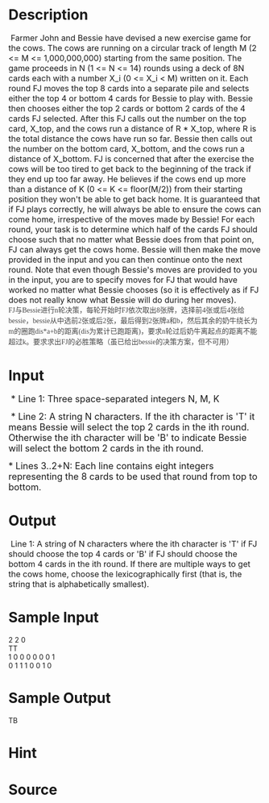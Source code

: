
# Description

<div class="content"><div class="problem-text" align="left"><span style="font-size: medium"><span class="mono prewrap" id="probtext-text"> Farmer John and Bessie have devised a new exercise game for the cows. The cows are running on a circular track of length M (2 &lt;= M &lt;= 1,000,000,000) starting from the same position. The game proceeds in N (1 &lt;= N &lt;= 14) rounds using a deck of 8N cards each with a number X_i (0 &lt;= X_i &lt; M) written on it. Each round FJ moves the top 8 cards into a separate pile and selects either the top 4 or bottom 4 cards for Bessie to play with. Bessie then chooses either the top 2 cards or bottom 2 cards of the 4 cards FJ selected. After this FJ calls out the number on the top card, X_top, and the cows run a distance of R * X_top, where R is the total distance the cows have run so far. Bessie then calls out the number on the bottom card, X_bottom, and the cows run a distance of X_bottom. FJ is concerned that after the exercise the cows will be too tired to get back to the beginning of the track if they end up too far away. He believes if the cows end up more than a distance of K (0 &lt;= K &lt;= floor(M/2)) from their starting position they won&#39;t be able to get back home. It is guaranteed that if FJ plays correctly, he will always be able to ensure the cows can come home, irrespective of the moves made by Bessie! For each round, your task is to determine which half of the cards FJ should choose such that no matter what Bessie does from that point on, FJ can always get the cows home. Bessie will then make the move provided in the input and you can then continue onto the next round. Note that even though Bessie&#39;s moves are provided to you in the input, you are to specify moves for FJ that would have worked no matter what Bessie chooses (so it is effectively as if FJ does not really know what Bessie will do during her moves). </span></span></div>
<div class="problem-text" align="left"></div>
<div class="problem-text" align="left"><span class="Apple-style-span" style="font-family: simsun; font-size: 14px; color: rgb(70, 70, 70); line-height: 21px; ">FJ与Bessie进行n轮决策，每轮开始时FJ依次取出8张牌，选择前4张或后4张给bessie，bessie从中选前2张或后2张，最后得到2张牌a和b，然后其余的奶牛绕长为m的圈跑dis*a+b的距离(dis为累计已跑距离)，要求n轮过后奶牛离起点的距离不能超过k。要求求出FJ的必胜策略（虽已给出bessie的决策方案，但不可用）</span></div></div>

# Input

<div class="content"><p><font size="4"> * Line 1: Three space-separated integers N, M, K</font></p>
<p><font size="4"> * Line 2: A string N characters. If the ith character is &#39;T&#39; it means Bessie will select the top 2 cards in the ith round. Otherwise the ith character will be &#39;B&#39; to indicate Bessie will select the bottom 2 cards in the ith round. </font></p>
<p><font size="4">* Lines 3..2+N: Each line contains eight integers representing the 8 cards to be used that round from top to bottom. </font></p></div>

# Output

<div class="content"><p><span style="font-size: medium"> Line 1: A string of N characters where the ith character is &#39;T&#39; if FJ should choose the top 4 cards or &#39;B&#39; if FJ should choose the bottom 4 cards in the ith round. If there are multiple ways to get the cows home, choose the lexicographically first (that is, the string that is alphabetically smallest).</span></p></div>

# Sample Input

<div class="content"><span class="sampledata">2 2 0<br/>
TT<br/>
1 0 0 0 0 0 0 1<br/>
0 1 1 1 0 0 1 0<br/>
</span></div>

# Sample Output

<div class="content"><span class="sampledata">TB<br/>
</span></div>

# Hint

<div class="content"><p></p></div>

# Source

<div class="content"><p><a href="problemset.php?search="></a></p></div>

